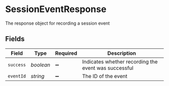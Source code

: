 # SessionEventResponse

The response object for recording a session event


## Fields

| Field                                                | Type                                                 | Required                                             | Description                                          |
| ---------------------------------------------------- | ---------------------------------------------------- | ---------------------------------------------------- | ---------------------------------------------------- |
| `success`                                            | *boolean*                                            | :heavy_minus_sign:                                   | Indicates whether recording the event was successful |
| `eventId`                                            | *string*                                             | :heavy_minus_sign:                                   | The ID of the event                                  |